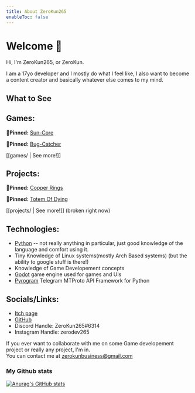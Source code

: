 ```yaml
---
title: About ZeroKun265
enableToc: false
---
```

# Welcome 👋
Hi, I'm ZeroKun265, or ZeroKun.

I am a 17yo developer and I mostly do what I feel like, I also want to become a content creator and basically whatever else comes to my mind.

## What to See

## Games:
📌**Pinned:** [Sun-Core](games/Sun-Core.md)

📌**Pinned:** [Bug-Catcher](games/Bug-Catcher.md)

[[games/ | See more!]]

## Projects:
📌**Pinned:** [Copper Rings](https://github.com/ZeroKun265/CopperRings)

📌**Pinned:** [Totem Of Dying](https://github.com/ZeroKun265/Totem_of_dying)

[[projects/ | See more!]] (broken right now)

## Technologies:
- [Python](http://www.python.org/) -- not really anything in particular, just good knowledge of the language and comfort using it.
- Tiny Knowledge of Linux systems(mostly Arch Based systems) (but the ability to google stuff is there!)
- Knowledge of Game Developement concepts
- [Godot](http://www.godotengine.org/) game engine used for games and UIs
- [Pyrogram](https://docs.pyrogram.org/) Telegram MTProto API Framework for Python


## Socials/Links:
- [Itch page](http://zerokun265.itch.io/)
- [GitHub](https://github.com/ZeroKun265)
- Discord Handle: ZeroKun265#6314
- Instagram Handle: zerodev265

If you ever want to collaborate with me on some Game developement project or really any project, I'm in.  
You can contact me at zerokunbusiness@gmail.com  
  
### My Github stats
  [![Anurag's GitHub stats](https://github-readme-stats.vercel.app/api?username=ZeroKun265)](https://github.com/anuraghazra/github-readme-stats)
